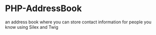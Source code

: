 # PHP-AddressBook
an address book where you can store contact information for people you know using Silex and Twig
